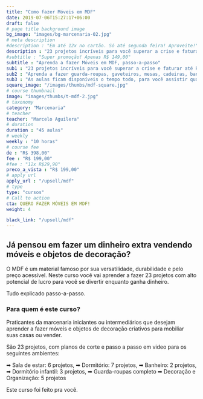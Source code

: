 ```yaml
---
title: "Como fazer Móveis em MDF"
date: 2019-07-06T15:27:17+06:00
draft: false
# page title background image
bg_image: "images/bg-marcenaria-02.jpg"
# meta description
#description : "Em até 12x no cartão. Só até segunda feira! Aproveite!"
description : "23 projetos incríveis para você superar a crise e faturar até R$ 8.000 por mês, fazendo e vendendo móveis em MDF."
#subtitle : "Super promoção! Apenas R$ 149,00"
subtitle : "Aprenda a fazer Móveis em MDF, passo-a-passo"
sub1 : "23 projetos incríveis para você superar a crise e faturar até R$ 8.000 por mês, fazendo e vendendo móveis em MDF."
sub2 : "Aprenda a fazer guarda-roupas, gaveteiros, mesas, cadeiras, bancos e muito mais. São projetos para todos os cômodos da casa."
sub3 : "As aulas ficam disponíveis o tempo todo, para você assistir quando quiser e de onde quiser. E você terá acesso a um grupo exclusivo no Telegram, para resolver todas as suas dúvidas."
square_image: "/images/thumbs/mdf-square.jpg"
# course thumbnail
image: "images/thumbs/t-mdf-2.jpg"
# taxonomy
category: "Marcenaria"
# teacher
teacher: "Marcelo Aguilera"
# duration
duration : "45 aulas"
# weekly
weekly : "10 horas"
# course fee
de : "R$ 398,00"
fee : "R$ 199,00"
#fee : "12x R$29,90"
preco_a_vista : "R$ 199,00"
# apply url
apply_url : "/upsell/mdf"
# type
type: "cursos"
# Call to action
cta: QUERO FAZER MÓVEIS EM MDF!
weight: 4

black_link: "/upsell/mdf"
---
```

## Já pensou em fazer um dinheiro extra vendendo móveis e objetos de decoração?

O MDF é um material famoso por sua versatilidade, durabilidade e pelo preço acessível. Neste curso você vai aprender a fazer 23 projetos com alto potencial de lucro para você se divertir enquanto ganha dinheiro.

Tudo explicado passo-a-passo.

### Para quem é este curso?

Praticantes da marcenaria iniciantes ou intermediários que desejam aprender a fazer móveis e objetos de decoração criativos para mobiliar suas casas ou vender.

São 23 projetos, com planos de corte e passo a passo em video para os seguintes ambientes:

➡ Sala de estar: 6 projetos,
➡ Dormitório: 7 projetos,
➡ Banheiro: 2 projetos,
➡ Dormitório infantil: 3 projetos,
➡ Guarda-roupas completo
➡ Decoração e Organização: 5 projetos

Este curso foi feito pra você.
